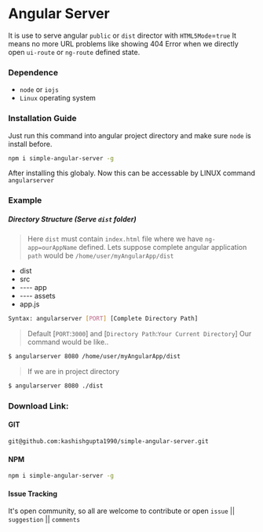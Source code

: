 # Angular Server

It is use to serve angular `public` or `dist` director with `HTML5Mode`=`true`
It means no more URL problems like showing 404 Error when we directly open `ui-route` or `ng-route` defined state.

### Dependence 
  - `node` or `iojs`
  - `Linux` operating system

### Installation Guide
Just run this command into angular project directory and make sure `node` is install before.
```sh
npm i simple-angular-server -g
```
After installing this globaly. Now this can be accessable by LINUX command `angularserver`

### Example
#####  Directory Structure (Serve `dist` folder)
> Here `dist` must contain `index.html` file where we have `ng-app=ourAppName` defined.
> Lets suppose complete angular application `path` would be `/home/user/myAngularApp/dist` 

  - dist
  - src
  - ---- app
  - ---- assets
  - app.js
  
```sh
Syntax: angularserver [PORT] [Complete Directory Path]
```
> Default [`PORT`:`3000`] and [`Directory Path`:`Your Current Directory`]
> Our command would be like..
```sh
$ angularserver 8080 /home/user/myAngularApp/dist
```
> If we are in project directory 
```sh
$ angularserver 8080 ./dist
```
### Download Link:
#### GIT
```sh
git@github.com:kashishgupta1990/simple-angular-server.git
```

#### NPM
```sh
npm i simple-angular-server -g
```

#### Issue Tracking
It's open community, so all are welcome to contribute or open `issue` || `suggestion` || `comments`